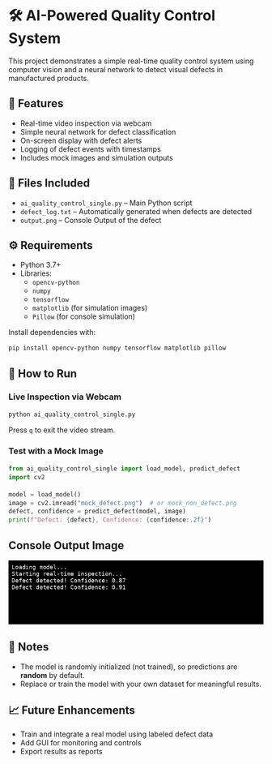 
# 🛠️ AI-Powered Quality Control System

This project demonstrates a simple real-time quality control system using computer vision and a neural network to detect visual defects in manufactured products.

## 📸 Features

- Real-time video inspection via webcam
- Simple neural network for defect classification
- On-screen display with defect alerts
- Logging of defect events with timestamps
- Includes mock images and simulation outputs

## 📁 Files Included

- `ai_quality_control_single.py` – Main Python script
- `defect_log.txt` – Automatically generated when defects are detected
- `output.png` – Console Output of the defect 

## ⚙️ Requirements

- Python 3.7+
- Libraries:
  - `opencv-python`
  - `numpy`
  - `tensorflow`
  - `matplotlib` (for simulation images)
  - `Pillow` (for console simulation)

Install dependencies with:

```bash
pip install opencv-python numpy tensorflow matplotlib pillow
````

## 🚀 How to Run

### Live Inspection via Webcam

```bash
python ai_quality_control_single.py
```

Press `q` to exit the video stream.

### Test with a Mock Image

```python
from ai_quality_control_single import load_model, predict_defect
import cv2

model = load_model()
image = cv2.imread("mock_defect.png")  # or mock_non_defect.png
defect, confidence = predict_defect(model, image)
print(f"Defect: {defect}, Confidence: {confidence:.2f}")
```


## Console Output Image
![console output](output.png)


## 📌 Notes

* The model is randomly initialized (not trained), so predictions are **random** by default.
* Replace or train the model with your own dataset for meaningful results.

## 📈 Future Enhancements

* Train and integrate a real model using labeled defect data
* Add GUI for monitoring and controls
* Export results as reports


